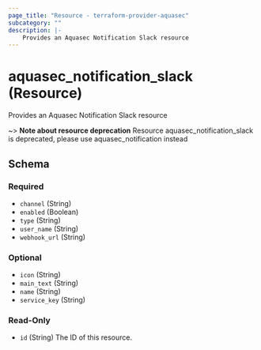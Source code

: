 ```yaml
---
page_title: "Resource - terraform-provider-aquasec"
subcategory: ""
description: |-
    Provides an Aquasec Notification Slack resource
---
```


# aquasec_notification_slack (Resource)
Provides an Aquasec Notification Slack resource

~> **Note about resource deprecation**
Resource aquasec_notification_slack is deprecated, please use aquasec_notification instead
<!-- schema generated by tfplugindocs -->
## Schema

### Required

- `channel` (String)
- `enabled` (Boolean)
- `type` (String)
- `user_name` (String)
- `webhook_url` (String)

### Optional

- `icon` (String)
- `main_text` (String)
- `name` (String)
- `service_key` (String)

### Read-Only

- `id` (String) The ID of this resource.